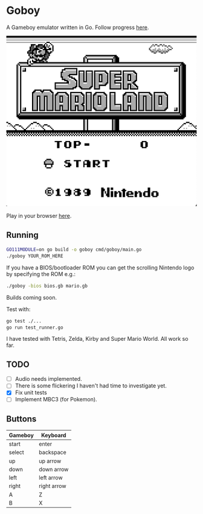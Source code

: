 # Goboy

A Gameboy emulator written in Go. Follow progress [here](https://tmjohnson.co.uk/tags/goboy/).

![Mario screenshot](mario.png)

Play in your browser [here](https://www.tmjohnson.co.uk/goboy/).

## Running

```sh
GO111MODULE=on go build -o goboy cmd/goboy/main.go
./goboy YOUR_ROM_HERE
```

If you have a BIOS/bootloader ROM you can get the scrolling Nintendo logo by specifying the ROM e.g.:

```sh
./goboy -bios bios.gb mario.gb
```

Builds coming soon.

Test with:
```sh
go test ./...
go run test_runner.go
```

I have tested with Tetris, Zelda, Kirby and Super Mario World. All work so far.

## TODO
- [ ] Audio needs implemented.
- [ ] There is some flickering I haven't had time to investigate yet.
- [x] Fix unit tests
- [ ] Implement MBC3 (for Pokemon).

## Buttons

|Gameboy|Keyboard|
|---|---|
|start|enter|
|select|backspace|
|up|up arrow|
|down|down arrow|
|left|left arrow|
|right|right arrow|
|A|Z|
|B|X|
